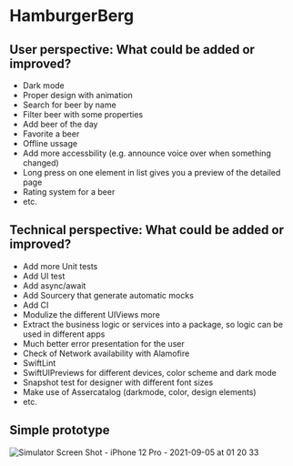 # HamburgerBerg

## User perspective: What could be added or improved?
- Dark mode 
- Proper design with animation
- Search for beer by name
- Filter beer with some properties
- Add beer of the day
- Favorite a beer
- Offline ussage
- Add more accessbility (e.g. announce voice over when something changed)
- Long press on one element in list gives you a preview of the detailed page
- Rating system for a beer
- etc.

## Technical perspective: What could be added or improved?
- Add more Unit tests
- Add UI test 
- Add async/await
- Add Sourcery that generate automatic mocks
- Add CI
- Modulize the different UIViews more
- Extract the business logic or services into a package, so logic can be used in different apps
- Much better error presentation for the user
- Check of Network availability with Alamofire
- SwiftLint
- SwiftUIPreviews for different devices, color scheme and dark mode
- Snapshot test for designer with different font sizes
- Make use of Assercatalog (darkmode, color, design elements)
- etc.

## Simple prototype
![Simulator Screen Shot - iPhone 12 Pro - 2021-09-05 at 01 20 33](https://user-images.githubusercontent.com/8395044/132110241-9e49cdfb-036e-4bdb-8e10-a4f3121f968b.png)

